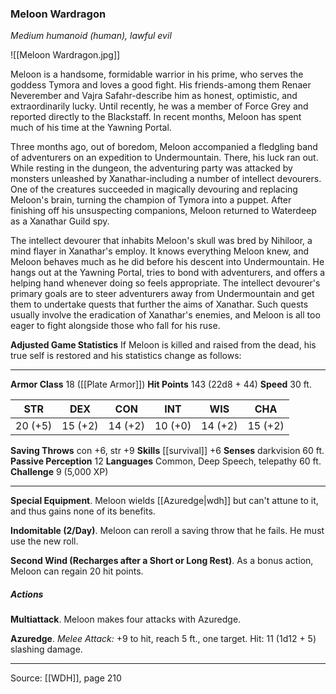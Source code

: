 ### Meloon Wardragon
_Medium humanoid (human), lawful evil_

![[Meloon Wardragon.jpg]]

Meloon is a handsome, formidable warrior in his prime, who serves the goddess Tymora and loves a good fight. His friends-among them Renaer Neverember and Vajra Safahr-describe him as honest, optimistic, and extraordinarily lucky. Until recently, he was a member of Force Grey and reported directly to the Blackstaff. In recent months, Meloon has spent much of his time at the Yawning Portal.

Three months ago, out of boredom, Meloon accompanied a fledgling band of adventurers on an expedition to Undermountain. There, his luck ran out. While resting in the dungeon, the adventuring party was attacked by monsters unleashed by Xanathar-including a number of intellect devourers. One of the creatures succeeded in magically devouring and replacing Meloon's brain, turning the champion of Tymora into a puppet. After finishing off his unsuspecting companions, Meloon returned to Waterdeep as a Xanathar Guild spy.

The intellect devourer that inhabits Meloon's skull was bred by Nihiloor, a mind flayer in Xanathar's employ. It knows everything Meloon knew, and Meloon behaves much as he did before his descent into Undermountain. He hangs out at the Yawning Portal, tries to bond with adventurers, and offers a helping hand whenever doing so feels appropriate. The intellect devourer's primary goals are to steer adventurers away from Undermountain and get them to undertake quests that further the aims of Xanathar. Such quests usually involve the eradication of Xanathar's enemies, and Meloon is all too eager to fight alongside those who fall for his ruse.


**Adjusted Game Statistics** If Meloon is killed and raised from the dead, his true self is restored and his statistics change as follows:








---

**Armor Class** 18 ([[Plate Armor]])
**Hit Points** 143 (22d8 + 44)
**Speed** 30 ft.

| STR     | DEX     | CON     | INT     | WIS     | CHA     |
|---------|---------|---------|---------|---------|---------|
| 20 (+5) | 15 (+2) | 14 (+2) | 10 (+0) | 14 (+2) | 15 (+2) |

**Saving Throws** con +6, str +9
**Skills** [[survival]] +6
**Senses** darkvision 60 ft.
**Passive Perception** 12
**Languages** Common, Deep Speech, telepathy 60 ft.
**Challenge** 9 (5,000 XP)

---

**Special Equipment**. Meloon wields [[Azuredge|wdh]] but can't attune to it, and thus gains none of its benefits.

**Indomitable (2/Day)**. Meloon can reroll a saving throw that he fails. He must use the new roll.

**Second Wind (Recharges after a Short or Long Rest)**. As a bonus action, Meloon can regain 20 hit points.

##### Actions
**Multiattack**. Meloon makes four attacks with Azuredge.

**Azuredge**. _Melee Attack:_ +9 to hit, reach 5 ft., one target. Hit: 11 (1d12 + 5) slashing damage.


---

Source: [[WDH]], page 210